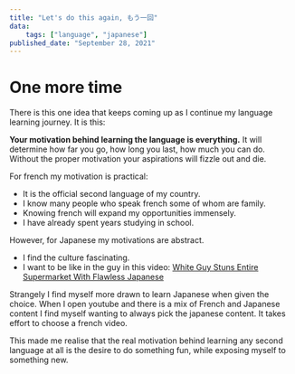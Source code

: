 ```yaml
---
title: "Let's do this again, もう一回"
data:
    tags: ["language", "japanese"]
published_date: "September 28, 2021"
---
```


# One more time
There is this one idea that keeps coming up as I continue my language learning journey. 
It is this: 

**Your motivation behind learning the language is everything.**
It will determine how far you go, how long you last, how much you can do. 
Without the proper motivation your aspirations will fizzle out and die.

For french my motivation is practical: 
- It is the official second language of my country. 
- I know many people who speak french some of whom are family.
- Knowing french will expand my opportunities immensely.
- I have already spent years studying in school.

However, for Japanese my motivations are abstract. 
- I find the culture fascinating.
- I want to be like in the guy in this video: [White Guy Stuns Entire Supermarket With Flawless Japanese](https://www.youtube.com/watch?v=fMBhj5WGeaI)

Strangely I find myself more drawn to learn Japanese when given the choice. When I open youtube and there is a mix of French and Japanese content I find myself wanting to always pick the japanese content. It takes effort to choose a french video.

This made me realise that the real motivation behind learning any second language at all is the desire to do something fun, while exposing myself to something new.
